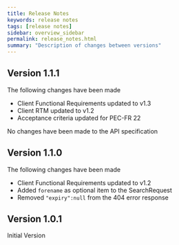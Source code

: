 ```yaml
---
title: Release Notes
keywords: release notes 
tags: [release notes]
sidebar: overview_sidebar
permalink: release_notes.html
summary: "Description of changes between versions"
---
```

## Version 1.1.1 ##
The following changes have been made
 - Client Functional Requirements updated to v1.3
 - Client RTM updated to v1.2
 - Acceptance criteria updated for PEC-FR 22

No changes have been made to the API specification

## Version 1.1.0 ##
The following changes have been made
 - Client Functional Requirements updated to v1.2
 - Added `forename` as optional item to the SearchRequest
 - Removed `"expiry":null` from the 404 error response


## Version 1.0.1 ##
Initial Version